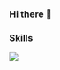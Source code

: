### Hi there 👋

### Skills
<img src="https://img.shields.io/badge/JAVA-007396?style=for-the-badge&logo=java&logoColor=white">

<!--
**gabriel-gungoo-kim/gabriel-gungoo-kim** is a ✨ _special_ ✨ repository because its `README.md` (this file) appears on your GitHub profile.

Here are some ideas to get you started:

- 🔭 I’m currently working on ...
- 🌱 I’m currently learning ...
- 👯 I’m looking to collaborate on ...
- 🤔 I’m looking for help with ...
- 💬 Ask me about ...
- 📫 How to reach me: ...
- 😄 Pronouns: ...
- ⚡ Fun fact: ...
-->
